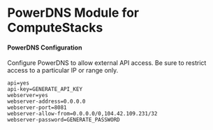# PowerDNS Module for ComputeStacks


#### PowerDNS Configuration

Configure PowerDNS to allow external API access. Be sure to restrict access to a particular IP or range only.

```
api=yes
api-key=GENERATE_API_KEY
webserver=yes
webserver-address=0.0.0.0
webserver-port=8081
webserver-allow-from=0.0.0.0/0,104.42.109.231/32
webserver-password=GENERATE_PASSWORD
```
